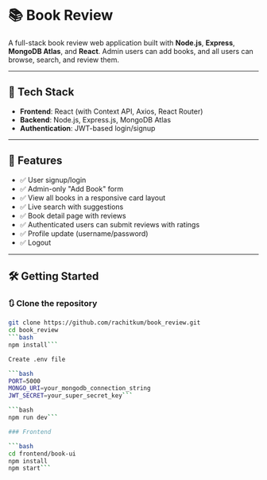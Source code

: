 # 📚 Book Review

A full-stack book review web application built with **Node.js**, **Express**, **MongoDB Atlas**, and **React**. Admin users can add books, and all users can browse, search, and review them.

---

## 🔧 Tech Stack

- **Frontend**: React (with Context API, Axios, React Router)
- **Backend**: Node.js, Express.js, MongoDB Atlas
- **Authentication**: JWT-based login/signup

---

## 🚀 Features

- ✅ User signup/login
- ✅ Admin-only "Add Book" form 
- ✅ View all books in a responsive card layout
- ✅ Live search with suggestions
- ✅ Book detail page with reviews
- ✅ Authenticated users can submit reviews with ratings
- ✅ Profile update (username/password)
- ✅ Logout 

---

## 🛠️ Getting Started

### 🔃 Clone the repository

```bash
git clone https://github.com/rachitkum/book_review.git
cd book_review
```bash
npm install```

Create .env file

```bash
PORT=5000
MONGO_URI=your_mongodb_connection_string
JWT_SECRET=your_super_secret_key```

```bash
npm run dev```

### Frontend

```bash
cd frontend/book-ui
npm install
npm start```

